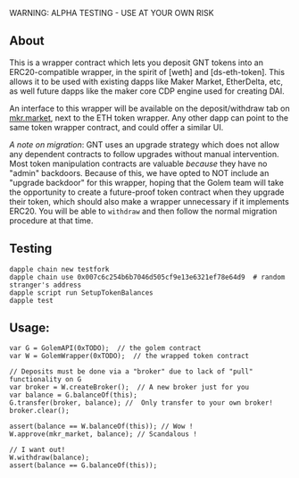 WARNING: ALPHA TESTING - USE AT YOUR OWN RISK

About
--- 
This is a wrapper contract which lets you deposit GNT tokens into an ERC20-compatible wrapper, in the spirit of [weth] and [ds-eth-token]. This allows it to be used with existing dapps like Maker Market, EtherDelta, etc, as well future dapps like the maker core CDP engine used for creating DAI.

An interface to this wrapper will be available on the deposit/withdraw tab on [mkr.market](https://mkr.market), next to the ETH token wrapper. Any other dapp can point to the same token wrapper contract, and could offer a similar UI.

*A note on migration*: GNT uses an upgrade strategy which does not allow any dependent contracts to follow upgrades without manual intervention. Most token manipulation contracts are valuable *because* they have no "admin" backdoors. Because of this, we have opted to NOT include an "upgrade backdoor" for this wrapper, hoping that the Golem team will take the opportunity to create a future-proof token contract when they upgrade their token, which should also make a wrapper unnecessary if it implements ERC20. You will be able to `withdraw` and then follow the normal migration procedure at that time.

Testing
---
```
dapple chain new testfork
dapple chain use 0x007c6c254b6b7046d505cf9e13e6321ef78e64d9  # random stranger's address
dapple script run SetupTokenBalances
dapple test
```

Usage:
---
```
var G = GolemAPI(0xTODO);  // the golem contract
var W = GolemWrapper(0xTODO);  // the wrapped token contract

// Deposits must be done via a "broker" due to lack of "pull" functionality on G
var broker = W.createBroker();  // A new broker just for you
var balance = G.balanceOf(this);
G.transfer(broker, balance); //  Only transfer to your own broker!
broker.clear();

assert(balance == W.balanceOf(this)); // Wow !
W.approve(mkr_market, balance); // Scandalous !

// I want out!
W.withdraw(balance);
assert(balance == G.balanceOf(this));
```


